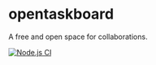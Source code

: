 # opentaskboard
A free and open space for collaborations.

[![Node.js CI](https://github.com/elniebiet/opentaskboard/actions/workflows/node.js.yml/badge.svg)](https://github.com/elniebiet/opentaskboard/actions/workflows/node.js.yml)